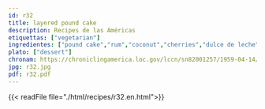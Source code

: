 ```yaml
---
id: r32
title: layered pound cake
description: Recipes de las Américas
etiquettas: ["vegetarian"]
ingredientes: ["pound cake","rum","coconut","cherries","dulce de leche"]
plato: ["dessert"]
chronam: https://chroniclingamerica.loc.gov/lccn/sn82001257/1959-04-14/ed-1/seq-4/
jpg: r32.jpg
pdf: r32.pdf
---
```


{{< readFile file="./html/recipes/r32.en.html">}}